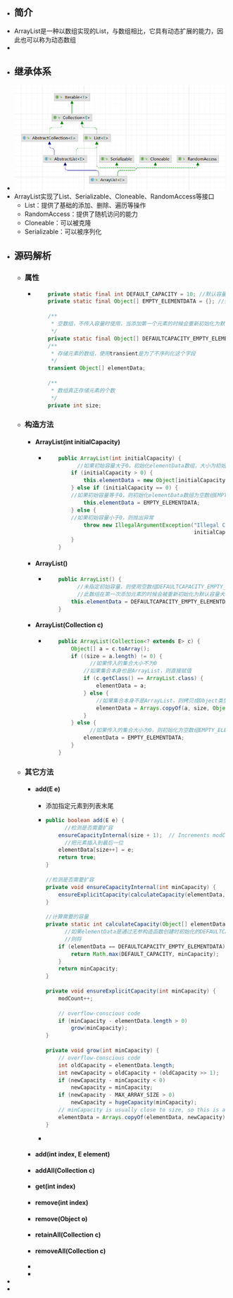 - ## 简介
- ArrayList是一种以数组实现的List，与数组相比，它具有动态扩展的能力，因此也可以称为动态数组
-
- ## 继承体系
- ![image.png](../assets/image_1643073454713_0.png)
- ArrayList实现了List、Serializable、Cloneable、RandomAccess等接口
	- List：提供了基础的添加、删除、遍历等操作
	- RandomAccess：提供了随机访问的能力
	- Cloneable：可以被克隆
	- Serializable：可以被序列化
- ## 源码解析
	- ### 属性
		- ```java
		      private static final int DEFAULT_CAPACITY = 10; //默认容量
		      private static final Object[] EMPTY_ELEMENTDATA = {}; //空数组，如果传入的容量为0时使用
		  
		      /**
		       * 空数组，不传入容量时使用，当添加第一个元素的时候会重新初始化为默认容量大小
		       */
		      private static final Object[] DEFAULTCAPACITY_EMPTY_ELEMENTDATA = {};
		      /**
		       * 存储元素的数组，使用transient是为了不序列化这个字段
		       */
		      transient Object[] elementData;
		  
		      /**
		       * 数组真正存储元素的个数
		       */
		      private int size;
		  ```
	- ### 构造方法
		- #### ArrayList(int initialCapacity)
			- ```java
			      public ArrayList(int initialCapacity) {
			        	//如果初始容量大于0，初始化elementData数组，大小为初始容量
			          if (initialCapacity > 0) {
			              this.elementData = new Object[initialCapacity];
			          } else if (initialCapacity == 0) {
			          //如果初始容量等于0，则初始化elementData数组为空数组EMPTY_ELEMENTDATA
			              this.elementData = EMPTY_ELEMENTDATA;
			          } else {
			          //如果初始容量小于0，则抛出异常
			              throw new IllegalArgumentException("Illegal Capacity: "+
			                                                 initialCapacity);
			          }
			      }
			  ```
		- #### ArrayList()
			- ```java
			      public ArrayList() {
			        	//未指定初始容量，则使用空数组DEFAULTCAPACITY_EMPTY_ELEMENTDATA
			        	//此数组在第一次添加元素的时候会被重新初始化为默认容量大小
			          this.elementData = DEFAULTCAPACITY_EMPTY_ELEMENTDATA;
			      }
			  ```
		- #### ArrayList(Collection c)
			- ```java
			      public ArrayList(Collection<? extends E> c) {
			          Object[] a = c.toArray();
			          if ((size = a.length) != 0) {
			            	//如果传入的集合大小不为0
			              //如果集合本身也是ArrayList，则直接赋值
			              if (c.getClass() == ArrayList.class) {
			                  elementData = a;
			              } else {
			                  //如果集合本身不是ArrayList，则拷贝成Object类型
			                  elementData = Arrays.copyOf(a, size, Object[].class);
			              }
			          } else {
			            	//如果传入的集合大小为0，则初始化为空数组EMPTY_ELEMENTDATA
			              elementData = EMPTY_ELEMENTDATA;
			          }
			      }
			  ```
	- ### 其它方法
		- #### add(E e)
			- 添加指定元素到列表末尾
			- ```java
			  public boolean add(E e) {
			    	//检测是否需要扩容
			      ensureCapacityInternal(size + 1);  // Increments modCount!!
			    	//把元素插入到最后一位
			      elementData[size++] = e;
			      return true;
			  }
			  
			  //检测是否需要扩容
			  private void ensureCapacityInternal(int minCapacity) {
			      ensureExplicitCapacity(calculateCapacity(elementData, minCapacity));
			  }
			  
			  //计算需要的容量
			  private static int calculateCapacity(Object[] elementData, int minCapacity) {
			    	//如果elementData是通过无参构造函数创建时初始化的DEFAULTCAPACITY_EMPTY_ELEMENTDATA
			    	//则将
			      if (elementData == DEFAULTCAPACITY_EMPTY_ELEMENTDATA) {
			          return Math.max(DEFAULT_CAPACITY, minCapacity);
			      }
			      return minCapacity;
			  }
			  
			  private void ensureExplicitCapacity(int minCapacity) {
			      modCount++;
			  
			      // overflow-conscious code
			      if (minCapacity - elementData.length > 0)
			          grow(minCapacity);
			  }
			  
			  private void grow(int minCapacity) {
			      // overflow-conscious code
			      int oldCapacity = elementData.length;
			      int newCapacity = oldCapacity + (oldCapacity >> 1);
			      if (newCapacity - minCapacity < 0)
			          newCapacity = minCapacity;
			      if (newCapacity - MAX_ARRAY_SIZE > 0)
			          newCapacity = hugeCapacity(minCapacity);
			      // minCapacity is usually close to size, so this is a win:
			      elementData = Arrays.copyOf(elementData, newCapacity);
			  }
			  ```
			-
		- #### add(int index, E element)
		- #### addAll(Collection c)
		- #### get(int index)
		- #### remove(int index)
		- #### remove(Object o)
		- #### retainAll(Collection c)
		- #### removeAll(Collection c)
		-
		-
-
-